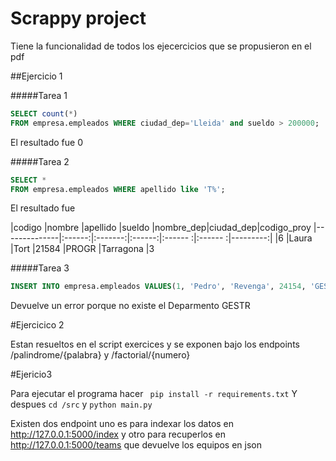 # Scrappy project

Tiene la funcionalidad de todos los ejecercicios que se propusieron en el pdf 

##Ejercicio 1

#####Tarea 1
```sql
SELECT count(*)
FROM empresa.empleados WHERE ciudad_dep='Lleida' and sueldo > 200000;
```
El resultado fue 0

#####Tarea 2

```sql
SELECT *
FROM empresa.empleados WHERE apellido like 'T%';
```
El resultado fue 

|codigo	       |nombre  |apellido |sueldo  |nombre_dep|ciudad_dep|codigo_proy
|--------------|:------:|:-------:|:------:|:------  :|:------  :|---------:|
|6	           |Laura	|Tort	  |21584   |PROGR	  |Tarragona |3

#####Tarea 3

```sql
INSERT INTO empresa.empleados VALUES(1, 'Pedro', 'Revenga', 24154, 'GESTR', 'Cádiz', NULL);

```

Devuelve un error porque no existe el Deparmento GESTR
 

#Ejercicico 2

Estan resueltos en el script exercices y se exponen bajo los endpoints /palindrome/{palabra} y /factorial/{numero} 



#Ejericio3

Para ejecutar el programa hacer ``` pip install -r requirements.txt```
Y despues ``` cd /src ``` y ```python main.py```

Existen dos endpoint uno es para indexar los datos en  http://127.0.0.1:5000/index y otro para recuperlos en http://127.0.0.1:5000/teams que devuelve los equipos en json
